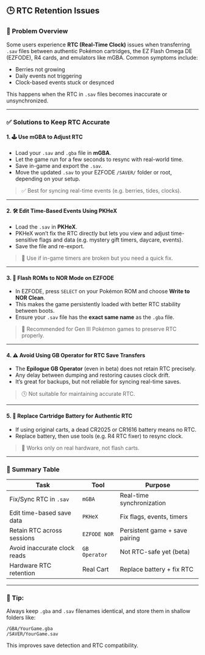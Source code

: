 ## 🕒 RTC Retention Issues
### 🧩 Problem Overview

Some users experience **RTC (Real-Time Clock)** issues when transferring `.sav` files between authentic Pokémon cartridges, the EZ Flash Omega DE (EZFODE), R4 cards, and emulators like mGBA. Common symptoms include:

- Berries not growing
- Daily events not triggering
- Clock-based events stuck or desynced

This happens when the RTC in `.sav` files becomes inaccurate or unsynchronized.

---

### ✅ Solutions to Keep RTC Accurate

#### 1. 🕹️ **Use mGBA to Adjust RTC**

- Load your `.sav` and `.gba` file in **mGBA**.
- Let the game run for a few seconds to resync with real-world time.
- Save in-game and export the `.sav`.
- Move the updated `.sav` to your EZFODE `/SAVER/` folder or root, depending on your setup.

> ✅ Best for syncing real-time events (e.g. berries, tides, clocks).

---

#### 2. 🛠️ **Edit Time-Based Events Using PKHeX**

- Load the `.sav` in **PKHeX**.
- PKHeX won’t fix the RTC directly but lets you view and adjust time-sensitive flags and data (e.g. mystery gift timers, daycare, events).
- Save the file and re-export.

> 🧠 Use if in-game timers are broken but you need a quick fix.

---

#### 3. 💾 **Flash ROMs to NOR Mode on EZFODE**

- In EZFODE, press `SELECT` on your Pokémon ROM and choose **Write to NOR Clean**.
- This makes the game persistently loaded with better RTC stability between boots.
- Ensure your `.sav` file has the **exact same name** as the `.gba` file.

> 🧩 Recommended for Gen III Pokémon games to preserve RTC properly.

---

#### 4. ⚠️ **Avoid Using GB Operator for RTC Save Transfers**

- The **Epilogue GB Operator** (even in beta) does not retain RTC precisely.
- Any delay between dumping and restoring causes clock drift.
- It’s great for backups, but not reliable for syncing real-time saves.

> 🕓 Not suitable for maintaining accurate RTC.

---

#### 5. 🔋 **Replace Cartridge Battery for Authentic RTC**

- If using original carts, a dead CR2025 or CR1616 battery means no RTC.
- Replace battery, then use tools (e.g. R4 RTC fixer) to resync clock.

> 🧪 Works only on real hardware, not flash carts.

---

### 🧠 Summary Table

| Task                          | Tool        | Purpose                          |
|-------------------------------|-------------|----------------------------------|
| Fix/Sync RTC in `.sav`        | `mGBA`      | Real-time synchronization        |
| Edit time-based save data     | `PKHeX`     | Fix flags, events, timers        |
| Retain RTC across sessions    | `EZFODE NOR`| Persistent game + save pairing   |
| Avoid inaccurate clock reads  | `GB Operator` | Not RTC-safe yet (beta)         |
| Hardware RTC retention        | Real Cart   | Replace battery + fix RTC        |

---

### 📌 Tip:

Always keep `.gba` and `.sav` filenames identical, and store them in shallow folders like:

```
/GBA/YourGame.gba  
/SAVER/YourGame.sav
```

This improves save detection and RTC compatibility.

